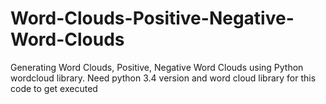 # Word-Clouds-Positive-Negative-Word-Clouds
Generating Word Clouds, Positive, Negative  Word Clouds using Python wordcloud library.
Need python 3.4 version and word cloud library for this code to get executed
